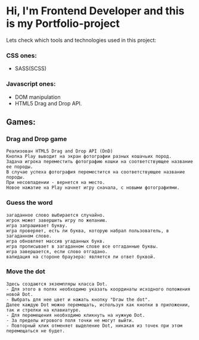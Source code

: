 ﻿# Hi, I'm Frontend Developer and this is my Portfolio-project

Lets check which tools and technologies used in this project:

### CSS ones:
- SASS(SCSS)

### Javascript ones:
- DOM manipulation
- HTML5 Drag and Drop API. 


## Games:

### Drag and Drop game
```
Реализован HTML5 Drag and Drop API (DnD)
Кнопка Play выводит на экран фотографии разных кошачьих пород.
Задача игрока переместить фотографию кошки на соответствующее название ее породы.
В случае успеха фотография переместится на соответствующее название породы.
При несовпадении - вернется на место.
Новое нажатие на Play начнет игру сначала, с новыми фотографиями.
```

### Guess the word
```
загаданное слово выбирается случайно.
игрок может завершить игру по желанию.
игра запрашивает букву.
игра проверяет, есть ли буква, которую набрал пользователь, в загаданном слове.
игра обновляет массив угаданных букв.
игра прописывает в загаданном слове все отгаданные буквы.
игра завершается, если слово отгадано.
валидация на стороне браузера: является ли ответ буквой.
```

### Move the dot
```
Здесь создаются экземпляры класса Dot.
- Для этого в полях необходимо указать координаты исходного положения новой Dot. 
- Выбрать для нее цвет и нажать кнопку "Draw the dot".
Далее каждую Dot можно перемещать, используя как кнопки в приложении, так и стрелки на клавиатуре.
- Для перемещения необходимо кликнуть на нужную Dot.
- За пределы игрового поля точки не могут выйти.
- Повторный клик отменяет выделение Dot, никакая из точек при этом перемещаться не будет.
```